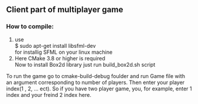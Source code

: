 ## Client part of multiplayer game
### How to compile:
1) use  
$ sudo apt-get install libsfml-dev  
for installig SFML on your linux machine
2) Here CMake 3.8 or higher is required  
Now to install Box2d library just run build_box2d.sh script  

To run the game go to cmake-build-debug foulder and run Game file with an argument corresponding to number of players.
Then enter your player index(1 , 2, ... ect). So if you have two player game, you, for example, enter 1 index and your freind 2 index here.
